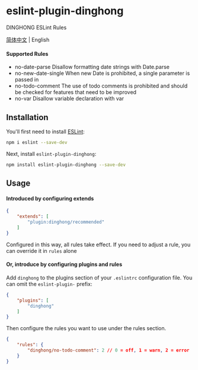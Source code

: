 # eslint-plugin-dinghong

DINGHONG ESLint Rules

[简体中文](./README.md) | English

#### Supported Rules
- no-date-parse  Disallow formatting date strings with Date.parse
- no-new-date-single When new Date is prohibited, a single parameter is passed in
- no-todo-comment  The use of todo comments is prohibited and should be checked for features that need to be improved
- no-var  Disallow variable declaration with var

## Installation

You'll first need to install [ESLint](https://eslint.org/):

```sh
npm i eslint --save-dev
```

Next, install `eslint-plugin-dinghong`:

```sh
npm install eslint-plugin-dinghong --save-dev
```

## Usage
#### Introduced by configuring extends
```json
{
    "extends": [
        "plugin:dinghong/recommended"
    ]
}
```
Configured in this way, all rules take effect. If you need to adjust a rule, you can override it in `rules` alone

#### Or, introduce by configuring plugins and rules
Add `dinghong` to the plugins section of your `.eslintrc` configuration file. You can omit the `eslint-plugin-` prefix:

```json
{
    "plugins": [
        "dinghong"
    ]
}
```

Then configure the rules you want to use under the rules section.

```json
{
    "rules": {
        "dinghong/no-todo-comment": 2 // 0 = off, 1 = warn, 2 = error
    }
}
```
